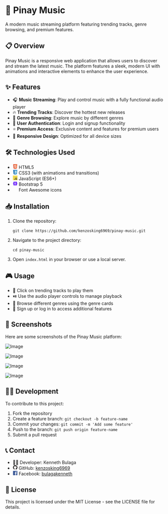 # 🎵 Pinay Music

A modern music streaming platform featuring trending tracks, genre browsing, and premium features.

## 📋 Overview

Pinay Music is a responsive web application that allows users to discover and stream the latest music. The platform features a sleek, modern UI with animations and interactive elements to enhance the user experience.

## ✨ Features

- 🎧 **Music Streaming**: Play and control music with a fully functional audio player
- 🔥 **Trending Tracks**: Discover the hottest new releases
- 🎸 **Genre Browsing**: Explore music by different genres
- 🔐 **User Authentication**: Login and signup functionality
- ⭐ **Premium Access**: Exclusive content and features for premium users
- 📱 **Responsive Design**: Optimized for all device sizes

## 🛠️ Technologies Used

- <img src="https://raw.githubusercontent.com/devicons/devicon/master/icons/html5/html5-original.svg" width="15" height="15"> HTML5
- <img src="https://raw.githubusercontent.com/devicons/devicon/master/icons/css3/css3-original.svg" width="15" height="15"> CSS3 (with animations and transitions)
- <img src="https://raw.githubusercontent.com/devicons/devicon/master/icons/javascript/javascript-original.svg" width="15" height="15"> JavaScript (ES6+)
- <img src="https://raw.githubusercontent.com/devicons/devicon/master/icons/bootstrap/bootstrap-plain.svg" width="15" height="15"> Bootstrap 5
- <img src="https://raw.githubusercontent.com/FortAwesome/Font-Awesome/6.x/svgs/brands/font-awesome.svg" width="15" height="15"> Font Awesome icons

## 📥 Installation

1. Clone the repository:
   ```
   git clone https://github.com/kenzosking6969/pinay-music.git
   ```

2. Navigate to the project directory:
   ```
   cd pinay-music
   ```

3. Open `index.html` in your browser or use a local server.

## 🎮 Usage

- 🎵 Click on trending tracks to play them
- ⏯️ Use the audio player controls to manage playback
- 🎸 Browse different genres using the genre cards
- 👤 Sign up or log in to access additional features

## 📸 Screenshots

Here are some screenshots of the Pinay Music platform:

![Image](https://github.com/user-attachments/assets/a44e40ac-d4d8-4a10-b27c-e28b225f2e89)

![Image](https://github.com/user-attachments/assets/ad0661b2-f8c5-41cf-b3ec-c6e2f714c170)

![Image](https://github.com/user-attachments/assets/030348a8-aee4-47ec-a558-750aceff10c2)

![Image](https://github.com/user-attachments/assets/a13c7838-0a80-47c0-a150-f67bb9502d6d)

## 👨‍💻 Development

To contribute to this project:

1. Fork the repository
2. Create a feature branch: `git checkout -b feature-name`
3. Commit your changes: `git commit -m 'Add some feature'`
4. Push to the branch: `git push origin feature-name`
5. Submit a pull request

## 📞 Contact

- 👨‍💻 Developer: Kenneth Bulaga
- <img src="https://raw.githubusercontent.com/devicons/devicon/master/icons/github/github-original.svg" width="15" height="15"> GitHub: [kenzosking6969](https://github.com/kenzosking6969)
- <img src="https://raw.githubusercontent.com/devicons/devicon/master/icons/facebook/facebook-original.svg" width="15" height="15"> Facebook: [bulagakenneth](https://www.facebook.com/bulagakenneth)

## 📄 License

This project is licensed under the MIT License - see the LICENSE file for details. 
